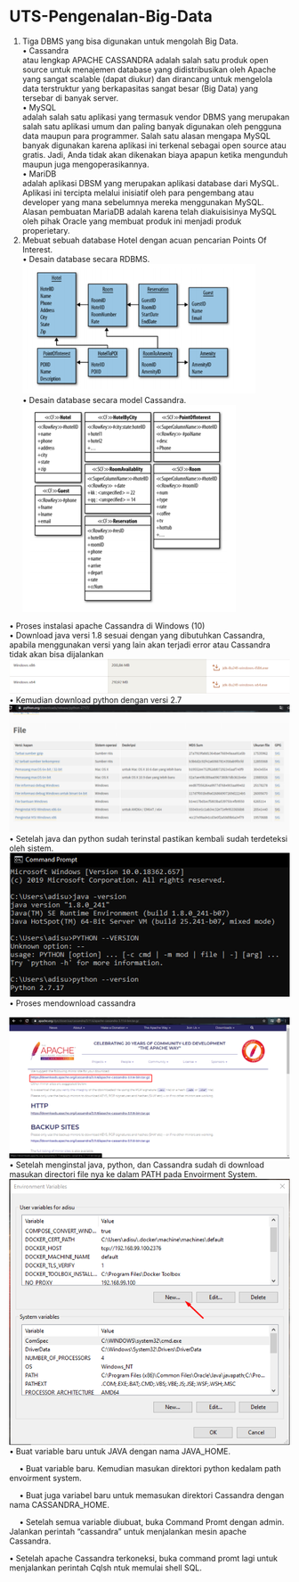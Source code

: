 # UTS-Pengenalan-Big-Data
1.	Tiga DBMS yang bisa digunakan untuk mengolah Big Data. <br>
•	Cassandra <br>
 atau lengkap APACHE CASSANDRA adalah salah satu produk open source untuk menajemen database yang didistribusikan oleh Apache yang sangat scalable (dapat diukur) dan dirancang untuk mengelola data terstruktur yang berkapasitas sangat besar (Big Data) yang tersebar di banyak server.<br>
•	MySQL <br>
adalah salah satu aplikasi yang termasuk vendor DBMS yang merupakan salah satu aplikasi umum dan paling banyak digunakan oleh pengguna data maupun para programmer. Salah satu alasan mengapa MySQL banyak digunakan karena aplikasi ini terkenal sebagai open source atau gratis. Jadi, Anda tidak akan dikenakan biaya apapun ketika mengunduh maupun juga mengoperasikannya.<br>
•	MariDB<br>
adalah aplikasi DBSM yang merupakan aplikasi database dari MySQL. Aplikasi ini tercipta melalui inisiatif oleh para pengembang atau developer yang mana sebelumnya mereka menggunakan MySQL. Alasan pembuatan MariaDB adalah karena telah diakuisisinya MySQL oleh pihak Oracle yang membuat produk ini menjadi produk properietary.<br>
2.	Mebuat sebuah database Hotel dengan acuan pencarian Points Of Interest.<br>
•	Desain database secara RDBMS.<br>
 ![](images/rdbms.png)<br>
•	Desain database secara model Cassandra.<br>
![](images/dbms.png)<br>
 
•	Proses instalasi apache Cassandra di Windows (10)<br>
•	Download java versi 1.8 sesuai dengan yang dibutuhkan Cassandra, apabila menggunakan versi yang lain akan terjadi error atau Cassandra tidak akan bisa dijalankan<br>
 ![](images/1.png)<br>
•	Kemudian download python dengan versi 2.7 <br>
 ![](images/2.png)<br>
•	Setelah java dan python sudah terinstal pastikan kembali sudah terdeteksi oleh sistem.<br>
 ![](images/3.png)<br>
•	Proses mendownload cassandra<br>
 ![](images/4.png)<br>
•	Setelah menginstal java, python, dan Cassandra sudah di download masukan directori file nya ke dalam PATH pada Envoirment System.<br>
 ![](images/5.png)<br>
•	Buat variable baru untuk JAVA dengan nama JAVA_HOME.<br>
 
 
•	Buat variable baru. Kemudian masukan direktori python kedalam path envoirment system.
 
 
•	Buat juga variabel baru untuk memasukan direktori Cassandra dengan nama CASSANDRA_HOME. 
 








 
•	Setelah semua variable diubuat, buka Command Promt dengan admin. Jalankan perintah “cassandra” untuk menjalankan mesin apache Cassandra.
 
 

•	Setelah apache Cassandra terkoneksi, buka command promt lagi untuk menjalankan perintah Cqlsh ntuk memulai shell SQL. 
 
 

